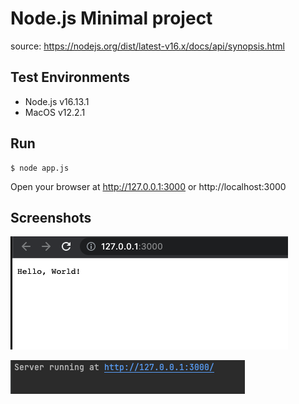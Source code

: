 # Node.js Minimal project
source: https://nodejs.org/dist/latest-v16.x/docs/api/synopsis.html

## Test Environments
- Node.js v16.13.1
- MacOS v12.2.1

## Run
```ssh
$ node app.js
```

Open your browser at http://127.0.0.1:3000 or http://localhost:3000

## Screenshots
![localhost:3000](screenshots/localhost-3000.png)

![log](screenshots/log.png)
